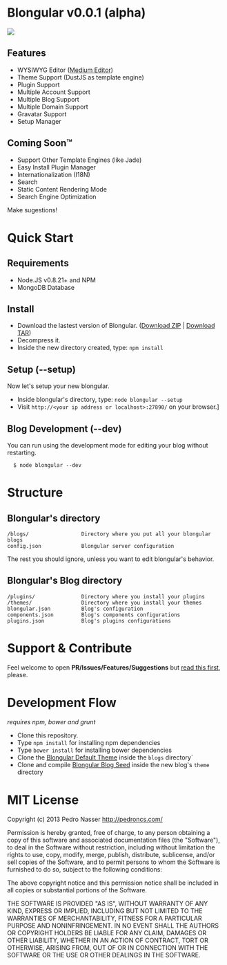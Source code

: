 Blongular v0.0.1 (alpha)
==========================

![](https://dl.dropboxusercontent.com/u/21773527/blongular.png)

## Features
- WYSIWYG Editor ([Medium Editor](https://github.com/daviferreira/medium-editor))
- Theme Support (DustJS as template engine)
- Plugin Support
- Multiple Account Support
- Multiple Blog Support
- Multiple Domain Support
- Gravatar Support
- Setup Manager

## Coming Soon™

- Support Other Template Engines (like Jade)
- Easy Install Plugin Manager
- Internationalization (I18N)
- Search
- Static Content Rendering Mode
- Search Engine Optimization

Make sugestions!

# Quick Start

## Requirements

- Node.JS v0.8.21+ and NPM
- MongoDB Database

## Install

- Download the lastest version of Blongular. ([Download ZIP](https://github.com/blongular/blongular-release/archive/master.zip) | [Download TAR](https://github.com/blongular/blongular-release/archive/master.tar.gz))
- Decompress it.
- Inside the new directory created, type: `npm install`

## Setup (--setup)

Now let's setup your new blongular.

- Inside blongular's directory, type: `node blongular --setup`
- Visit `http://<your ip address or localhost>:27890/` on your browser.]

## Blog Development (--dev) 

You can run using the development mode for editing your blog without restarting.

      $ node blongular --dev

# Structure

## Blongular's directory

```
/blogs/                 Directory where you put all your blongular blogs
config.json             Blongular server configuration
```

The rest you should ignore, unless you want to edit blongular's behavior.

## Blongular's Blog directory
```
/plugins/               Directory where you install your plugins
/themes/                Directory where you install your themes
blongular.json          Blog's configuration
components.json         Blog's components configurations
plugins.json            Blog's plugins configurations
```

# Support & Contribute

Feel welcome to open **PR/Issues/Features/Suggestions** but [read this first](https://github.com/blongular/blongular/blob/master/CONTRIBUTING.md), please.

# Development Flow

*requires npm, bower and grunt*

- Clone this repository.
- Type `npm install` for installing npm dependencies
- Type `bower install` for installing bower dependencies
- Clone the [Blongular Default Theme](http://github.com/blongular/blongular-theme-default) inside the `blogs` directory`
- Clone and compile [Blongular Blog Seed](http://github.com/blongular/blongular-seed) inside the new blog's `theme` directory

# MIT License

Copyright (c) 2013 Pedro Nasser <http://pedroncs.com/>

Permission is hereby granted, free of charge, to any person obtaining a copy
of this software and associated documentation files (the "Software"), to deal
in the Software without restriction, including without limitation the rights
to use, copy, modify, merge, publish, distribute, sublicense, and/or sell
copies of the Software, and to permit persons to whom the Software is
furnished to do so, subject to the following conditions:

The above copyright notice and this permission notice shall be included in
all copies or substantial portions of the Software.

THE SOFTWARE IS PROVIDED "AS IS", WITHOUT WARRANTY OF ANY KIND, EXPRESS OR
IMPLIED, INCLUDING BUT NOT LIMITED TO THE WARRANTIES OF MERCHANTABILITY,
FITNESS FOR A PARTICULAR PURPOSE AND NONINFRINGEMENT. IN NO EVENT SHALL THE
AUTHORS OR COPYRIGHT HOLDERS BE LIABLE FOR ANY CLAIM, DAMAGES OR OTHER
LIABILITY, WHETHER IN AN ACTION OF CONTRACT, TORT OR OTHERWISE, ARISING FROM,
OUT OF OR IN CONNECTION WITH THE SOFTWARE OR THE USE OR OTHER DEALINGS IN
THE SOFTWARE.
